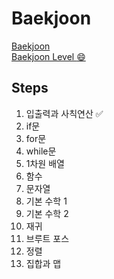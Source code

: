 # Baekjoon
<a href='https://www.acmicpc.net/step'>Baekjoon</a><br>
<a href='https://solved.ac/profile/yeanvely'>Baekjoon Level :smile:</a>

## Steps
1. 입출력과 사칙연산 ✅
2. if문
3. for문
4. while문
5. 1차원 배열
6. 함수
7. 문자열
8. 기본 수학 1
9. 기본 수학 2
10. 재귀
11. 브루트 포스
12. 정렬
13. 집합과 맵
